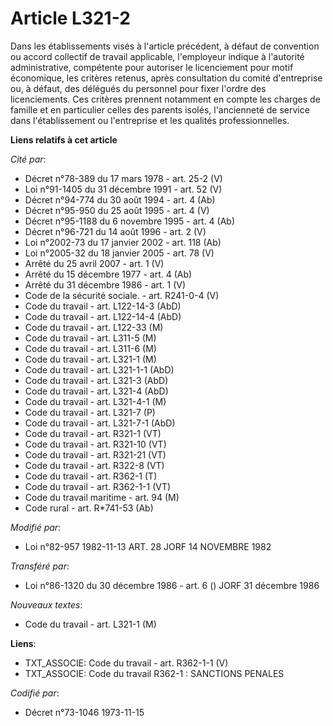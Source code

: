 # Article L321-2

Dans les établissements visés à l'article précédent, à défaut de convention ou accord collectif de travail applicable,
l'employeur indique à l'autorité administrative, compétente pour autoriser le licenciement pour motif économique, les
critères retenus, après consultation du comité d'entreprise ou, à défaut, des délégués du personnel pour fixer l'ordre des
licenciements. Ces critères prennent notamment en compte les charges de famille et en particulier celles des parents isolés,
l'ancienneté de service dans l'établissement ou l'entreprise et les qualités professionnelles.

**Liens relatifs à cet article**

_Cité par_:

  - Décret n°78-389 du 17 mars 1978 - art. 25-2 (V)
  - Loi n°91-1405 du 31 décembre 1991 - art. 52 (V)
  - Décret n°94-774 du 30 août 1994 - art. 4 (Ab)
  - Décret n°95-950 du 25 août 1995 - art. 4 (V)
  - Décret n°95-1188 du 6 novembre 1995 - art. 4 (Ab)
  - Décret n°96-721 du 14 août 1996 - art. 2 (V)
  - Loi n°2002-73 du 17 janvier 2002 - art. 118 (Ab)
  - Loi n°2005-32 du 18 janvier 2005 - art. 78 (V)
  - Arrêté du 25 avril 2007 - art. 1 (V)
  - Arrêté du 15 décembre 1977 - art. 4 (Ab)
  - Arrêté du 31 décembre 1986 - art. 1 (V)
  - Code de la sécurité sociale. - art. R241-0-4 (V)
  - Code du travail - art. L122-14-3 (AbD)
  - Code du travail - art. L122-14-4 (AbD)
  - Code du travail - art. L122-33 (M)
  - Code du travail - art. L311-5 (M)
  - Code du travail - art. L311-6 (M)
  - Code du travail - art. L321-1 (M)
  - Code du travail - art. L321-1-1 (AbD)
  - Code du travail - art. L321-3 (AbD)
  - Code du travail - art. L321-4 (AbD)
  - Code du travail - art. L321-4-1 (M)
  - Code du travail - art. L321-7 (P)
  - Code du travail - art. L321-7-1 (AbD)
  - Code du travail - art. R321-1 (VT)
  - Code du travail - art. R321-10 (VT)
  - Code du travail - art. R321-21 (VT)
  - Code du travail - art. R322-8 (VT)
  - Code du travail - art. R362-1 (T)
  - Code du travail - art. R362-1-1 (VT)
  - Code du travail maritime - art. 94 (M)
  - Code rural - art. R*741-53 (Ab)

_Modifié par_:

  - Loi n°82-957 1982-11-13 ART. 28 JORF 14 NOVEMBRE 1982

_Transféré par_:

  - Loi n°86-1320 du 30 décembre 1986 - art. 6 () JORF 31 décembre 1986

_Nouveaux textes_:

  - Code du travail - art. L321-1 (M)

**Liens**:

  - TXT_ASSOCIE: Code du travail - art. R362-1-1 (V)
  - TXT_ASSOCIE: Code du travail R362-1 : SANCTIONS PENALES

_Codifié par_:

  - Décret n°73-1046 1973-11-15
